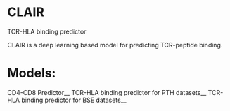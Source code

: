 # CLAIR
TCR-HLA binding predictor

CLAIR is a deep learning based model for predicting TCR-peptide binding.

# Models:
CD4-CD8 Predictor__
TCR-HLA binding predictor for PTH datasets__
TCR-HLA binding predictor for BSE datasets__




